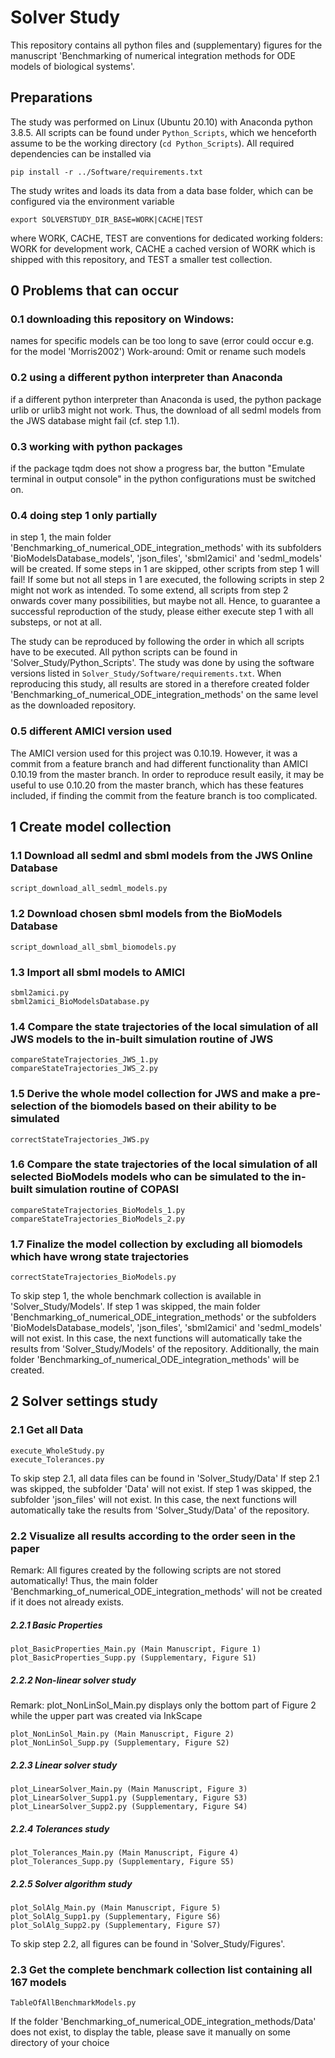 # Solver Study

This repository contains all python files and (supplementary) figures for the manuscript 'Benchmarking of numerical integration methods for ODE models of biological systems'.

## Preparations

The study was performed on Linux (Ubuntu 20.10) with Anaconda python 3.8.5. All scripts can be found under `Python_Scripts`, which we henceforth assume to be the working directory (`cd Python_Scripts`).
All required dependencies can be installed via

    pip install -r ../Software/requirements.txt

The study writes and loads its data from a data base folder, which can be configured via the environment variable

    export SOLVERSTUDY_DIR_BASE=WORK|CACHE|TEST

where WORK, CACHE, TEST are conventions for dedicated working folders: WORK for development work, CACHE a cached version of WORK which is shipped with this repository, and TEST a smaller test collection.

## 0 Problems that can occur

### 0.1 downloading this repository on Windows:

names for specific models can be too long to save (error could occur e.g. for the model 'Morris2002')
Work-around: Omit or rename such models

### 0.2 using a different python interpreter than Anaconda

if a different python interpreter than Anaconda is used, the python package urlib or urlib3 might not work. 
Thus, the download of all sedml models from the JWS database might fail (cf. step 1.1). 

### 0.3 working with python packages

if the package tqdm does not show a progress bar, the button "Emulate terminal in output console" in the
python configurations must be switched on.

### 0.4 doing step 1 only partially

in step 1, the main folder 'Benchmarking_of_numerical_ODE_integration_methods' with its subfolders 'BioModelsDatabase_models', 'json_files', 'sbml2amici' and 'sedml_models' will be created. 
If some steps in 1 are skipped, other scripts from step 1 will fail!
If some but not all steps in 1 are executed, the following scripts in step 2 might not work as intended. 
To some extend, all scripts from step 2 onwards cover many possibilities, but maybe not all.
Hence, to guarantee a successful reproduction of the study, please either execute step 1 with all substeps,
or not at all.

The study can be reproduced by following the order in which all scripts have to be executed.
All python scripts can be found in 'Solver_Study/Python_Scripts'.
The study was done by using the software versions listed in `Solver_Study/Software/requirements.txt`.
When reproducing this study, all results are stored in a therefore created folder 'Benchmarking_of_numerical_ODE_integration_methods' on the same level as 
the downloaded repository.

### 0.5 different AMICI version used

The AMICI version used for this project was 0.10.19. However, it was a commit from a feature branch and had different functionality than AMICI 0.10.19 from the master branch. In order to reproduce result easily, it may be useful to use 0.10.20 from the master branch, which has these features included, if finding the commit from the feature branch is too complicated.

## 1 Create model collection 

### 1.1 Download all sedml and sbml models from the JWS Online Database

	script_download_all_sedml_models.py

### 1.2 Download chosen sbml models from the BioModels Database

	script_download_all_sbml_biomodels.py

### 1.3 Import all sbml models to AMICI

	sbml2amici.py
	sbml2amici_BioModelsDatabase.py

### 1.4 Compare the state trajectories of the local simulation of all JWS models to the in-built simulation routine of JWS

	compareStateTrajectories_JWS_1.py
	compareStateTrajectories_JWS_2.py

### 1.5 Derive the whole model collection for JWS and make a pre-selection of the biomodels based on their ability to be simulated 

	correctStateTrajectories_JWS.py

### 1.6 Compare the state trajectories of the local simulation of all selected BioModels models who can be simulated to the in-built simulation routine of COPASI

	compareStateTrajectories_BioModels_1.py
	compareStateTrajectories_BioModels_2.py

### 1.7 Finalize the model collection by excluding all biomodels which have wrong state trajectories

	correctStateTrajectories_BioModels.py

To skip step 1, the whole benchmark collection is available in 'Solver_Study/Models'.
If step 1 was skipped, the main folder 'Benchmarking_of_numerical_ODE_integration_methods' or the subfolders 'BioModelsDatabase_models', 'json_files', 'sbml2amici' and 'sedml_models' will not exist. 
In this case, the next functions will automatically take the results from 'Solver_Study/Models' of the repository.
Additionally, the main folder 'Benchmarking_of_numerical_ODE_integration_methods' will be created. 

## 2 Solver settings study

### 2.1 Get all Data

	execute_WholeStudy.py
	execute_Tolerances.py

To skip step 2.1, all data files can be found in 'Solver_Study/Data'
If step 2.1 was skipped, the subfolder 'Data' will not exist.
If step 1 was skipped, the subfolder 'json_files' will not exist.
In this case, the next functions will automatically take the results from 'Solver_Study/Data' of the repository. 

### 2.2 Visualize all results according to the order seen in the paper

Remark: All figures created by the following scripts are not stored automatically! Thus, the main folder 'Benchmarking_of_numerical_ODE_integration_methods' will not be created if it does not already exists.

##### 2.2.1 Basic Properties

	plot_BasicProperties_Main.py (Main Manuscript, Figure 1)
 	plot_BasicProperties_Supp.py (Supplementary, Figure S1)

##### 2.2.2 Non-linear solver study

Remark: plot_NonLinSol_Main.py displays only the bottom part of Figure 2 while the upper part was created via InkScape

	plot_NonLinSol_Main.py (Main Manuscript, Figure 2)
	plot_NonLinSol_Supp.py (Supplementary, Figure S2)

##### 2.2.3 Linear solver study

	plot_LinearSolver_Main.py (Main Manuscript, Figure 3)
	plot_LinearSolver_Supp1.py (Supplementary, Figure S3)
	plot_LinearSolver_Supp2.py (Supplementary, Figure S4)

##### 2.2.4 Tolerances study
	
	plot_Tolerances_Main.py (Main Manuscript, Figure 4)
	plot_Tolerances_Supp.py (Supplementary, Figure S5)

##### 2.2.5 Solver algorithm study

	plot_SolAlg_Main.py (Main Manuscript, Figure 5)
	plot_SolAlg_Supp1.py (Supplementary, Figure S6)
	plot_SolAlg_Supp2.py (Supplementary, Figure S7)

To skip step 2.2, all figures can be found in 'Solver_Study/Figures'.

### 2.3 Get the complete benchmark collection list containing all 167 models

	TableOfAllBenchmarkModels.py

If the folder 'Benchmarking_of_numerical_ODE_integration_methods/Data' does not exist, to display the table, please save it manually on some directory of your choice
